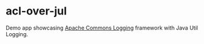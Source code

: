 # acl-over-jul

Demo app showcasing [Apache Commons Logging](https://en.wikipedia.org/wiki/Apache_Commons_Logging) framework
with Java Util Logging.
